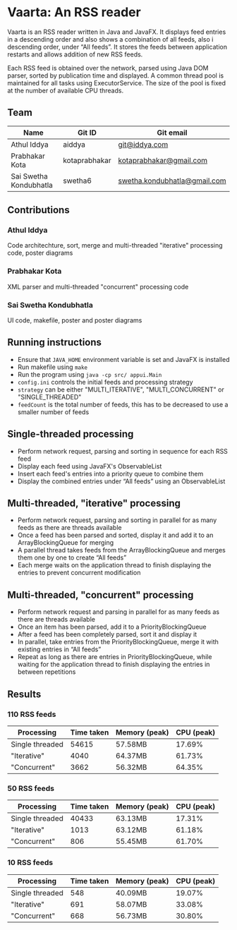 # Vaarta: An RSS reader

Vaarta is an RSS reader written in Java and JavaFX. It displays feed entries in a descending order and also shows a combination of all feeds, also i descending order, under “All feeds”. It stores the feeds between application restarts and allows addition of new RSS feeds.

Each RSS feed is obtained over the network, parsed using Java DOM parser, sorted by publication time and displayed. A common thread pool is maintained for all tasks using ExecutorService. The size of the pool is fixed at the number of available CPU threads.

## Team

| Name                   | Git ID         | Git email                    |
|------------------------|----------------|------------------------------|
| Athul Iddya            | aiddya         | git@iddya.com                |
| Prabhakar Kota         | kotaprabhakar  | kotaprabhakar@gmail.com      |
| Sai Swetha Kondubhatla | swetha6        | swetha.kondubhatla@gmail.com |

## Contributions

### Athul Iddya

Code architechture, sort, merge and multi-threaded "iterative" processing code, poster diagrams

### Prabhakar Kota

XML parser and multi-threaded "concurrent" processing code

### Sai Swetha Kondubhatla

UI code, makefile, poster and poster diagrams

## Running instructions

* Ensure that `JAVA_HOME` environment variable is set and JavaFX is installed
* Run makefile using `make`
* Run the program using `java -cp src/ appui.Main`
* `config.ini` controls the initial feeds and processing strategy
* `strategy` can be either "MULTI_ITERATIVE", "MULTI_CONCURRENT" or "SINGLE_THREADED"
* `feedCount` is the total number of feeds, this has to be decreased to use a smaller number of feeds

## Single-threaded processing

* Perform network request, parsing and sorting in sequence for each RSS feed
* Display each feed using JavaFX's ObservableList
* Insert each feed's entries into a priority queue to combine them
* Display the combined entries under “All feeds” using an ObservableList

## Multi-threaded, "iterative" processing

* Perform network request, parsing and sorting in parallel for as many feeds as there are threads available
* Once a feed has been parsed and sorted, display it and add it to an ArrayBlockingQueue for merging
* A parallel thread takes feeds from the ArrayBlockingQueue and merges them one by one to create “All feeds”
* Each merge waits on the application thread to finish displaying the entries to prevent concurrent modification

## Multi-threaded, "concurrent" processing

* Perform network request and parsing in parallel for as many feeds as there are threads available
* Once an item has been parsed, add it to a PriorityBlockingQueue
* After a feed has been completely parsed, sort it and display it
* In parallel, take entries from the PriorityBlockingQueue, merge it with existing entries in “All feeds”
* Repeat as long as there are entries in PriorityBlockingQueue, while waiting for the application thread to finish displaying the entries in between repetitions

## Results

### 110 RSS feeds

| Processing      | Time taken | Memory (peak) | CPU (peak) |
|-----------------|------------|---------------|------------|
| Single threaded |    54615   |  57.58MB      |    17.69%  |
| "Iterative"     |    4040    |  64.37MB      |    61.73%  |
| "Concurrent"    |    3662    |  56.32MB      |    64.35%  |

### 50 RSS feeds

| Processing      | Time taken | Memory (peak) | CPU (peak) |
|-----------------|------------|---------------|------------|
| Single threaded |    40433   |  63.13MB      |    17.31%  |
| "Iterative"     |    1013    |  63.12MB      |    61.18%  |
| "Concurrent"    |    806     |  55.45MB      |    61.70%  |

### 10 RSS feeds

| Processing      | Time taken | Memory (peak) | CPU (peak) |
|-----------------|------------|---------------|------------|
| Single threaded |    548     |  40.09MB      |    19.07%  |
| "Iterative"     |    691     |  58.07MB      |    33.08%  |
| "Concurrent"    |    668     |  56.73MB      |    30.80%  |